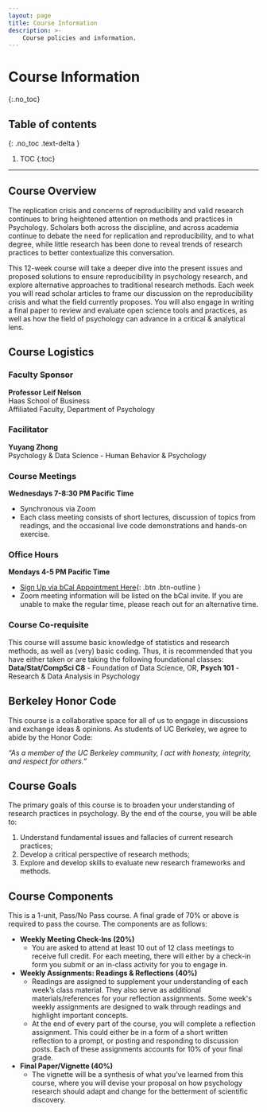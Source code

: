 ```yaml
---
layout: page
title: Course Information
description: >-
    Course policies and information.
---
```


# Course Information
{:.no_toc}

## Table of contents
{: .no_toc .text-delta }

1. TOC
{:toc}

---

## Course Overview
The replication crisis and concerns of reproducibility and valid research continues to bring heightened attention on methods and practices in Psychology. Scholars both across the discipline, and across academia continue to debate the need for replication and reproducibility, and to what degree, while little research has been done to reveal trends of research practices to better contextualize this conversation.

This 12-week course will take a deeper dive into the present issues and proposed solutions to ensure reproducibility in psychology research, and explore alternative approaches to traditional research methods. Each week you will read scholar articles to frame our discussion on the reproducibility crisis and what the field currently proposes. You will also engage in writing a final paper to review and evaluate open science tools and practices, as well as how the field of psychology can advance in a critical & analytical lens. 


## Course Logistics

### Faculty Sponsor
**Professor Leif Nelson**<br>
Haas School of Business<br>
Affiliated Faculty, Department of Psychology

### Facilitator
**Yuyang Zhong**<br>
Psychology & Data Science - Human Behavior & Psychology

### Course Meetings
**Wednesdays 7-8:30 PM Pacific Time**
- Synchronous via Zoom
- Each class meeting consists of short lectures, discussion of topics from readings, and the occasional live code demonstrations and hands-on exercise.	

### Office Hours
**Mondays 4-5 PM Pacific Time**

- [Sign Up via bCal Appointment Here](https://calendar.google.com/calendar/u/0/selfsched?sstoken=UUZJMXpHQzVwQXZ5fGRlZmF1bHR8ZDIzY2RhYzZkNjNkZTY1MGZiM2Y1ZTkzN2JjMTc3MjQ){: .btn .btn-outline }
- Zoom meeting information will be listed on the bCal invite. If you are unable to make the regular time, please reach out for an alternative time. 

### Course Co-requisite
This course will assume basic knowledge of statistics and research methods, as well as (very) basic coding. Thus, it is recommended that you have either taken or are taking the following foundational classes: **Data/Stat/CompSci C8** - Foundation of Data Science, OR, **Psych 101** - Research & Data Analysis in Psychology


## Berkeley Honor Code

This course is a collaborative space for all of us to engage in discussions and exchange ideas & opinions. As students of UC Berkeley, we agree to abide by the Honor Code: 

*“As a member of the UC Berkeley community, I act with honesty, integrity, and respect for others.”*


## Course Goals

The primary goals of this course is to broaden your understanding of research practices in psychology. By the end of the course, you will be able to: 
1. Understand fundamental issues and fallacies of current research practices;
1. Develop a critical perspective of research methods;
1. Explore and develop skills to evaluate new research frameworks and methods.


## Course Components
This is a 1-unit, Pass/No Pass course. A final grade of 70% or above is required to pass the course. The components are as follows:

- **Weekly Meeting Check-Ins (20%)**
	- You are asked to attend at least 10 out of 12 class meetings to receive full credit. For each meeting, there will either by a check-in form you submit or an in-class activity for you to engage in. 
- **Weekly Assignments: Readings & Reflections (40%)**
	- Readings are assigned to supplement your understanding of each week’s class material. They also serve as additional materials/references for your reflection assignments. Some week's weekly assignments are designed to walk through readings and highlight important concepts.
	- At the end of every part of the course, you will complete a reflection assignment. This could either be in a form of a short written reflection to a prompt, or posting and responding to discussion posts. Each of these assignments accounts for 10% of your final grade.
- **Final Paper/Vignette (40%)**
	- The vignette will be a synthesis of what you’ve learned from this course, where you will devise your proposal on how psychology research should adapt and change for the betterment of scientific discovery.  




